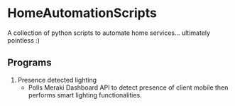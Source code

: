 # HomeAutomationScripts
A collection of python scripts to automate home services... ultimately pointless :)

## Programs

1. Presence detected lighting
    - Polls Meraki Dashboard API to detect presence of client mobile then performs smart lighting functionalities.

